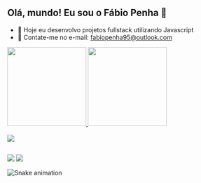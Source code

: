 ## Olá, mundo! Eu sou o Fábio Penha 👋

- 🔭 Hoje eu desenvolvo projetos fullstack utilizando Javascript
- 💬 Contate-me no e-mail: fabiopenha95@outlook.com
          

<div>
  <a href="https://github.com/fabiopenha">
  <img height="180em" src="https://github-readme-stats.vercel.app/api?username=fabiopenha&show_icons=true&theme=dark&include_all_commits=true&count_private=true"/>
  <img height="180em" src="https://github-readme-stats.vercel.app/api/top-langs/?username=fabiopenha&layout=compact&langs_count=7&theme=dark"/>
</div>

<div style="display: inline_block"><br>
  <img align="center" src="https://skills.thijs.gg/icons?i=java,js,ts,nodejs,react,postgres,mysql&theme=light" />
</div>



  ##
  
  <div> 
   
  <a href = "mailto:fabiopenha95@outlook.com"><img src="https://img.shields.io/badge/Microsoft_Outlook-0078D4?style=for-the-badge&logo=microsoft-outlook&logoColor=white" target="_blank"></a>
  <a href="https://www.linkedin.com/in/fabio-penha/" target="_blank"><img src="https://img.shields.io/badge/-LinkedIn-%230077B5?style=for-the-badge&logo=linkedin&logoColor=white" target="_blank"></a> 
</div>

![Snake animation](https://github.com/fabiopenha/fabiopenha/blob/output/github-contribution-grid-snake.svg)
